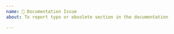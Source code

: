 ```yaml
---
name: 📖 Documentation Issue
about: To report typo or obsolete section in the documentation

---
```


